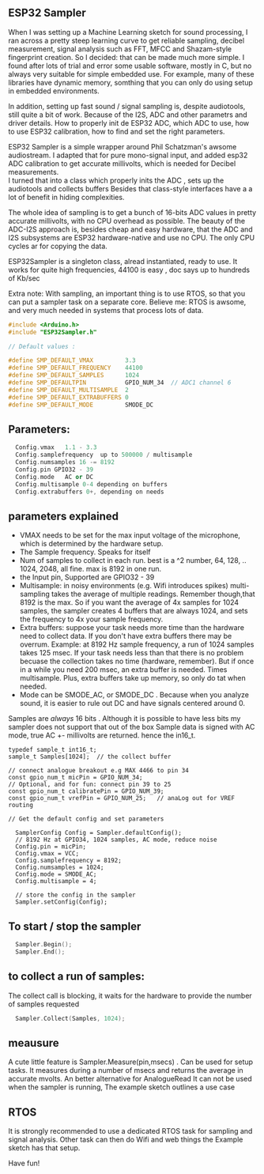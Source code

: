 ## ESP32 Sampler

When I was setting up a Machine Learning sketch for sound processing, I ran across a pretty steep learning curve to get reliable sampling, 
decibel measurement, signal analysis such as FFT, MFCC and Shazam-style fingerprint creation. So I decided: that can be made much more simple. 
I found after lots of trial and error some usable software, mostly in C, but no always very suitable for simple embedded use. For example, many of these libraries have dynamic memory, somthing that you can only do using setup in embedded environments.

In addition, setting up fast sound / signal sampling is, despite audiotools, still quite a bit of work. Because of the I2S, ADC and other parametrs and driver details.  How to properly init de ESP32 ADC, which ADC to use, how to use ESP32 calibration, how to find and set the right parameters.

ESP32 Sampler is a simple wrapper around Phil Schatzman's awsome audiostream. I adapted that for pure mono-signal input,
and added esp32 ADC calibration to get accurate millivolts, which is needed for Decibel measurements.  
I turned that into a class which properly inits the ADC , sets up the audiotools and collects buffers
Besides that class-style interfaces have a a lot of benefit in hiding complexities.
  
The whole idea of sampling is to get a bunch of 16-bits ADC values in pretty accurate millivolts, with no CPU overhead as possible. 
The beauty of the ADC-I2S approach is, besides cheap and easy hardware, that the ADC and I2S subsystems are ESP32 hardware-native and use no CPU. The only CPU cycles ar for copying the data.

ESP32Sampler is a singleton class, alread instantiated, ready to use.
It works for quite high frequencies, 44100 is easy , doc says up to hundreds of Kb/sec 

Extra note:  With sampling, an important thing is to use RTOS, so that you can  put a sampler task on a separate core. 
Believe me: RTOS is awsome, and very much needed in systems that process lots of data. 

```c++
#include <Arduino.h>
#include "ESP32Sampler.h"

// Default values :

#define SMP_DEFAULT_VMAX         3.3           
#define SMP_DEFAULT_FREQUENCY    44100
#define SMP_DEFAULT_SAMPLES      1024
#define SMP_DEFAULTPIN           GPIO_NUM_34  // ADC1 channel 6
#define SMP_DEFAULT_MULTISAMPLE  2
#define SMP_DEFAULT_EXTRABUFFERS 0
#define SMP_DEFAULT_MODE         SMODE_DC
```
## Parameters:

```c++
  Config.vmax   1.1 - 3.3
  Config.samplefrequency  up to 500000 / multisample 
  Config.numsamples 16 -= 8192
  Config.pin GPIO32 - 39
  Config.mode   AC or DC
  Config.multisample 0-4 depending on buffers
  Config.extrabuffers 0+, depending on needs
```
## parameters explained

- VMAX needs to be set for the max input voltage of the microphone, which is determined by the hardware setup.
- The Sample frequency. Speaks for itself
- Num of samples to collect in each run. best is a ^2 number, 64, 128, .. 1024, 2048, all fine.  max is 8192 in one run.
- the Input pin, Supported are GPIO32 - 39  
- Multisample:  in noisy environments (e.g.  Wifi introduces spikes) multi-sampling takes the average of multiple readings. Remember though,that 8192 is the max. So if you want the average of 4x samples for 1024 samples, the sampler creates 4 buffers that are always 1024, and sets the frequency to 4x your sample frequency.
 - Extra buffers:  suppose your task needs more time than the hardware need to collect data. If you don't have extra buffers there may be overrum. Example:  at 8192 Hz sample frequency, a run of 1024 samples takes 125 msec. If your task needs less than that there is no problem becuase the collection takes no time (hardware, remember). But if once in a while you need 200 msec, an extra buffer is needed. Times multisample. Plus, extra buffers take up memory, so only do tat when needed.  
 - Mode can be SMODE_AC, or SMODE_DC . Because when you analyze sound, it is easier to rule out DC and have signals centered around 0. 

Samples are *always* 16 bits . Although it is possible to have less bits my sampler does not support that out of the box
Sample data is signed with AC mode,  true AC +- millivolts are returned. hence the in16_t.

```ç++
typedef sample_t int16_t;
sample_t Samples[1024];  // the collect buffer

// connect analogue breakout e.g MAX 4466 to pin 34
const gpio_num_t micPin = GPIO_NUM_34;
// Optional, and for fun: connect pin 39 to 25
const gpio_num_t calibratePin = GPIO_NUM_39; 
const gpio_num_t vrefPin = GPIO_NUM_25;   // anaLog out for VREF routing

// Get the default config and set parameters

  SamplerConfig Config = Sampler.defaultConfig();
  // 8192 Hz at GPIO34, 1024 samples, AC mode, reduce noise  
  Config.pin = micPin;
  Config.vmax = VCC;
  Config.samplefrequency = 8192;
  Config.numsamples = 1024;
  Config.mode = SMODE_AC;
  Config.multisample = 4;

  // store the config in the sampler
  Sampler.setConfig(Config);
```
## To start / stop the sampler
```c++
  Sampler.Begin();
  Sampler.End();
```
## to collect a run of samples:

The collect call is blocking, it waits for the hardware to provide the number of samples requested

```c++
  Sampler.Collect(Samples, 1024);
```
## meausure

A cute little feature is Sampler.Measure(pin,msecs) . Can be used for setup tasks. 
It measures during a number of msecs and returns the average in accurate mvolts. An better alternative for AnalogueRead
It can not be used when the sampler is running, 
The example sketch outlines a use case

## RTOS

It is strongly recommended to use a dedicated RTOS task for sampling and signal analysis. Other task can then do Wifi and web things
the Example sketch has that setup.

Have fun!
